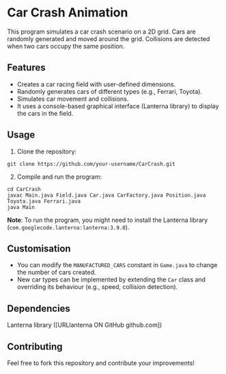 # Car Crash Animation

This program simulates a car crash scenario on a 2D grid. Cars are randomly generated and moved around the grid. Collisions are detected when two cars occupy the same position.

## Features

- Creates a car racing field with user-defined dimensions.
- Randomly generates cars of different types (e.g., Ferrari, Toyota).
- Simulates car movement and collisions.
- It uses a console-based graphical interface (Lanterna library) to display the cars in the field.

## Usage

1. Clone the repository:

```
git clone https://github.com/your-username/CarCrash.git
```

2. Compile and run the program:

```
cd CarCrash
javac Main.java Field.java Car.java CarFactory.java Position.java Toyota.java Ferrari.java 
java Main
```

**Note**: To run the program, you might need to install the Lanterna library (`com.googlecode.lanterna:lanterna:3.9.0`).

## Customisation

- You can modify the `MANUFACTURED_CARS` constant in `Game.java` to change the number of cars created.
- New car types can be implemented by extending the `Car` class and overriding its behaviour (e.g., speed, collision detection).

## Dependencies

Lanterna library ([URLlanterna ON GitHub github.com])

## Contributing

Feel free to fork this repository and contribute your improvements!

